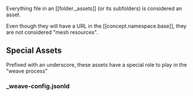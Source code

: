 
Everything file in an [[folder._assets]] (or its subfolders) is considered an asset.

Even though they will have a URL in the [[concept.namespace.base]], they are not considered "mesh resources".

## Special Assets

Prefixed with an underscore, these assets have a special role to play in the "weave process"


### _weave-config.jsonld

